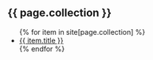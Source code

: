 <h2>{{ page.collection }}</h2>
<ul>
{% for item in site[page.collection] %}
  <li>
    <a href="{{ item.url }}">{{ item.title }}</a>
  </li>
{% endfor %}
</ul>
